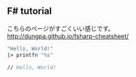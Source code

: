 F# tutorial
---
こちらのページがすごくいい感じです。  
http://dungpa.github.io/fsharp-cheatsheet/

```fsharp
"Hello, World!" 
|> printfn "%s"

// Hello, World! 
```

